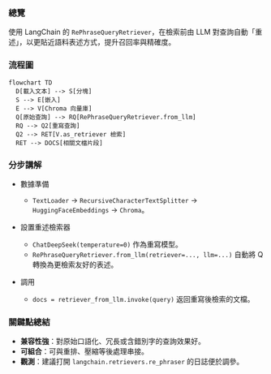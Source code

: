 ### 總覽
使用 LangChain 的 `RePhraseQueryRetriever`，在檢索前由 LLM 對查詢自動「重述」，以更貼近語料表述方式，提升召回率與精確度。

### 流程圖
```mermaid
flowchart TD
  D[載入文本] --> S[分塊]
  S --> E[嵌入]
  E --> V[Chroma 向量庫]
  Q[原始查詢] --> RQ[RePhraseQueryRetriever.from_llm]
  RQ --> Q2[重寫查詢]
  Q2 --> RET[V.as_retriever 檢索]
  RET --> DOCS[相關文檔片段]
```

### 分步講解
- 數據準備
  - `TextLoader` → `RecursiveCharacterTextSplitter` → `HuggingFaceEmbeddings` → `Chroma`。

- 設置重述檢索器
  - `ChatDeepSeek(temperature=0)` 作為重寫模型。
  - `RePhraseQueryRetriever.from_llm(retriever=..., llm=...)` 自動將 Q 轉換為更檢索友好的表述。

- 調用
  - `docs = retriever_from_llm.invoke(query)` 返回重寫後檢索的文檔。

### 關鍵點總結
- **兼容性強**：對原始口語化、冗長或含錯別字的查詢效果好。
- **可組合**：可與重排、壓縮等後處理串接。
- **觀測**：建議打開 `langchain.retrievers.re_phraser` 的日誌便於調參。


